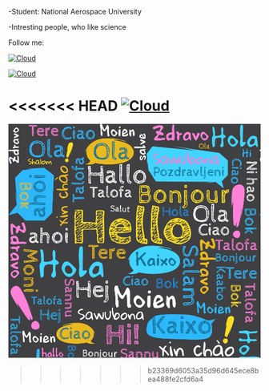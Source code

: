 -Student: National Aerospace University 

-Intresting people, who like science

Follow me:

[![Cloud](https://img.shields.io/badge/instagram-ffffff?style=for-the-badge&logo=instagram)](https://www.instagram.com/andrey_golden/)

[![Cloud](https://img.shields.io/badge/Telegram-ffffff?style=for-the-badge&logo=telegram)](https://t.me/golden_51)

<<<<<<< HEAD
[![Cloud](https://img.shields.io/badge/linkedin-blue?style=for-the-badge&logo=linkedin)](https://www.linkedin.com/in//) 
=======

![Image alt](hello-02.jpg)
>>>>>>> b23369d6053a35d96d645ece8bea488fe2cfd6a4

